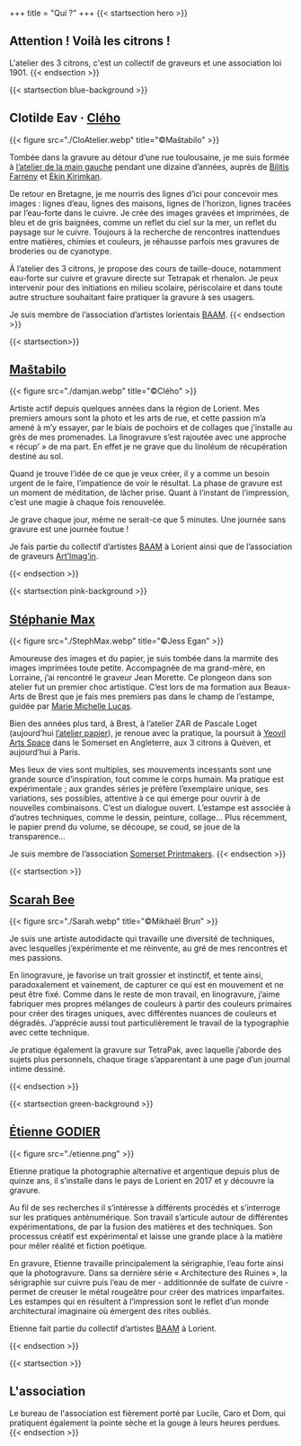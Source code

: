 +++
title = "Qui ?"
+++
{{< startsection hero >}}
## Attention ! Voilà les citrons !

L'atelier des 3 citrons, c'est un collectif de graveurs et une association loi 1901.
{{< endsection >}}


{{< startsection blue-background >}}
## Clotilde Eav · [Clého](https://www.instagram.com/cleho_estampe/)

{{< figure src="./CloAtelier.webp" title="©Maštabilo" >}}

Tombée dans la gravure au détour d’une rue toulousaine, je me suis
formée à [l’atelier de la main gauche](http://atelierdelamaingauche.fr/) pendant une dizaine d’années,
auprès de [Bilitis Farreny](http://bilitisfarreny.fr/index.html) et [Ekin Kirimkan](https://ekin-kirimkan.com/).

De retour en Bretagne, je me nourris des lignes d’ici pour concevoir
mes images : lignes d’eau, lignes des maisons, lignes de l’horizon,
lignes tracées par l’eau-forte dans le cuivre. Je crée des images
gravées et imprimées, de bleu et de gris baignées, comme un reflet du
ciel sur la mer, un reflet du paysage sur le cuivre. Toujours à la
recherche de rencontres inattendues entre matières, chimies et
couleurs, je réhausse parfois mes gravures de broderies ou de
cyanotype.

À l’atelier des 3 citrons, je propose des cours de taille-douce,
notamment eau-forte sur cuivre et gravure directe sur Tetrapak et
rhenalon. Je peux intervenir pour des initiations en milieu scolaire,
périscolaire et dans toute autre structure souhaitant faire pratiquer
la gravure à ses usagers.

Je suis membre de l’association d’artistes lorientais [BAAM](https://baam-lorient.co/).
{{< endsection >}}
 
{{< startsection>}}
## [Maštabilo](https://www.instagram.com/mastabilo/)

{{< figure src="./damjan.webp" title="©Clého" >}}

Artiste actif depuis quelques années dans la région de Lorient. Mes
premiers amours sont la photo et les arts de rue, et cette passion m’a
amené à m’y essayer, par le biais de pochoirs et de collages que
j’installe au grès de mes promenades. La linogravure s’est rajoutée
avec une approche « récup’ » de ma part. En effet je ne grave que du
linoléum de récupération destiné au sol.

Quand je trouve l’idée de ce que je veux créer, il y a comme un besoin
urgent de le faire, l’impatience de voir le résultat. La phase de
gravure est un moment de méditation, de lâcher prise. Quant à
l’instant de l’impression, c’est une magie à chaque fois renouvelée.

Je grave chaque jour, même ne serait-ce que 5 minutes. Une journée
sans gravure est une journée foutue !

Je fais partie du collectif d’artistes
[BAAM](https://baam-lorient.co/) à Lorient ainsi que de l’association
de graveurs [Art’Imag’in](https://www.facebook.com/ArtImagInCollectifdegraveurs).

{{< endsection >}}

{{< startsection pink-background >}}
## [Stéphanie Max](https://www.instagram.com/maxdemoiselle/)

{{< figure src="./StephMax.webp" title="©Jess Egan" >}}

Amoureuse des images et du papier, je suis tombée dans la marmite des
images imprimées toute petite. Accompagnée de ma grand-mère, en
Lorraine, j’ai rencontré le graveur Jean Morette. Ce plongeon dans son
atelier fut un premier choc artistique. C’est lors de ma formation aux
Beaux-Arts de Brest que je fais mes premiers pas dans le champ de
l’estampe, guidée par [Marie Michelle Lucas](https://www.marie-michele-lucas.fr/).

Bien des années plus tard, à Brest, à l’atelier ZAR de Pascale Loget
(aujourd’hui [l’atelier papier](https://zarbrest.synology.me/PascaleLoget_Gravure_Estampe_Brest/index.html)), je renoue avec la pratique, la
poursuit à [Yeovil Arts Space](https://yeovilartspace.uk/) dans le Somerset en Angleterre, aux 3
citrons à Quéven, et aujourd’hui à Paris.

Mes lieux de vies sont multiples, ses mouvements incessants sont une
grande source d’inspiration, tout comme le corps humain. Ma pratique
est expérimentale ; aux grandes séries je préfère l’exemplaire unique,
ses variations, ses possibles, attentive à ce qui émerge pour ouvrir à
de nouvelles combinaisons. C’est un dialogue ouvert. L’estampe est
associée à d’autres techniques, comme le dessin, peinture, collage…
Plus récemment, le papier prend du volume, se découpe, se coud, se
joue de la transparence…

Je suis membre de l’association [Somerset Printmakers](https://somersetprintmakers.co.uk/).
{{< endsection >}}

{{< startsection >}}
## [Scarah Bee](https://www.instagram.com/s.c.arah.bee/)

{{< figure src="./Sarah.webp" title="©Mikhaël Brun" >}}

Je suis une artiste autodidacte qui travaille une diversité de
techniques, avec lesquelles j’expérimente et me réinvente, au gré de
mes rencontres et mes passions.

En linogravure, je favorise un trait grossier et instinctif, et tente
ainsi, paradoxalement et vainement, de capturer ce qui est en
mouvement et ne peut être fixé. Comme dans le reste de mon travail, en
linogravure, j’aime fabriquer mes propres mélanges de couleurs à
partir des couleurs primaires pour créer des tirages uniques, avec
différentes nuances de couleurs et dégradés.  J’apprécie aussi tout
particulièrement le travail de la typographie avec cette technique.

Je pratique également la gravure sur TetraPak, avec laquelle j’aborde
des sujets plus personnels, chaque tirage s’apparentant à une page
d’un journal intime dessiné.

{{< endsection >}}

{{< startsection green-background >}}
## [Étienne GODIER](https://www.instagram.com/etiennegodier/)

{{< figure src="./etienne.png" >}}

Etienne pratique la photographie alternative et argentique depuis plus
de quinze ans, il s’installe dans le pays de Lorient en 2017 et y
découvre la gravure.

Au fil de ses recherches il s’intéresse à différents procédés et
s’interroge sur les pratiques anténumérique. Son travail s’articule
autour de différentes expérimentations, de par la fusion des matières
et des techniques. Son processus créatif est expérimental et laisse
une grande place à la matière pour mêler réalité et fiction poétique.

En gravure, Etienne travaille principalement la sérigraphie, l’eau
forte ainsi que la photogravure. Dans sa dernière série « Architecture
des Ruines », la sérigraphie sur cuivre puis l’eau de mer - additionnée
de sulfate de cuivre - permet de creuser le métal rougeâtre pour créer
des matrices imparfaites. Les estampes qui en résultent à l’impression
sont le reflet d’un monde architectural imaginaire où émergent des
rites oubliés.

Etienne fait partie du collectif d’artistes
[BAAM](https://baam-lorient.co/) à Lorient.

{{< endsection >}}

{{< startsection >}}
## L'association

Le bureau de l'association est fièrement porté par Lucile, Caro et Dom, qui pratiquent également la pointe sèche et la gouge à leurs heures perdues.
{{< endsection >}}
